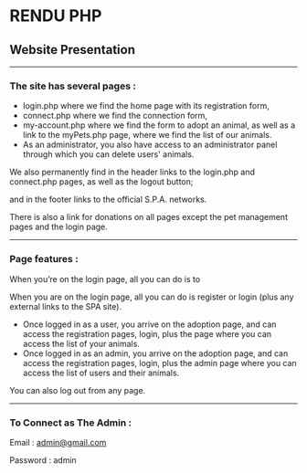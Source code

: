 # RENDU PHP

## Website Presentation

---

### The site has several pages :

- login.php where we find the home page with its registration form,
- connect.php where we find the connection form,
- my-account.php where we find the form to adopt an animal, as well as a link to the myPets.php page, where we find the list of our animals.
- As an administrator, you also have access to an administrator panel through which you can delete users' animals.

We also permanently find in the header links to the login.php and connect.php pages, as well as the logout button;

and in the footer links to the official S.P.A. networks.

There is also a link for donations on all pages except the pet management pages and the login page.

---

### Page features :

When you’re on the login page, all you can do is to 

When you are on the login page, all you can do is register or login (plus any external links to the SPA site).

- Once logged in as a user, you arrive on the adoption page, and can access the registration pages, login, plus the page where you can access the list of your animals.
- Once logged in as an admin, you arrive on the adoption page, and can access the registration pages, login, plus the admin page where you can access the list of users and their animals.

You can also log out from any page.

---

### To Connect as The Admin :

Email : admin@gmail.com

Password : admin
